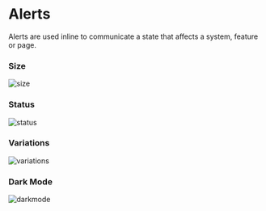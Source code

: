 # Alerts

Alerts are used inline to communicate a state that affects a system, feature or page.

### Size

![size](https://user-images.githubusercontent.com/57226633/196540853-068f7e4e-7d33-4ded-94f5-c03fabb8750d.png)

### Status

![status](https://user-images.githubusercontent.com/57226633/196541056-88db6d46-3247-411c-83a7-c61ee54219df.png)

### Variations

![variations](https://user-images.githubusercontent.com/57226633/196540917-e0b4e28e-b2d6-4807-afc6-74546ad251c6.png)

### Dark Mode

![darkmode](https://user-images.githubusercontent.com/57226633/196540922-f956113a-f578-46c2-9888-878bf0b12a9f.png)
